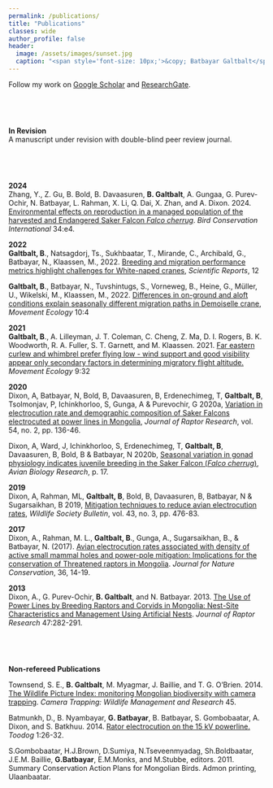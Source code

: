 ```yaml
---
permalink: /publications/
title: "Publications"
classes: wide
author_profile: false
header:
  image: /assets/images/sunset.jpg
  caption: "<span style='font-size: 10px;'>&copy; Batbayar Galtbalt</span>"
---
```


Follow my work on [Google Scholar](https://scholar.google.com.au/citations?user=lyXjumMAAAAJ&hl=en) and [ResearchGate](https://www.researchgate.net/profile/Batbayar-Galtbalt).


<div style="height: 40px; margin-bottom: 20px;"></div>

**In Revision**<br>
A manuscript under revision with double-blind peer review journal.

<div style="height: 40px; margin-bottom: 20px;"></div>

**2024**<br>
Zhang, Y., Z. Gu, B. Bold, B. Davaasuren, **B. Galtbalt**, A. Gungaa, G. Purev-Ochir, N. Batbayar, L. Rahman, X. Li, Q. Dai, X. Zhan, and A. Dixon. 2024. [Environmental effects on reproduction in a managed population of the harvested and Endangered Saker Falcon *Falco cherrug*](https://doi.org/10.1017/S095927092300031X). *Bird Conservation International* 34:e4.


**2022**<br>
**Galtbalt, B**., Natsagdorj, Ts., Sukhbaatar, T., Mirande, C., Archibald, G., Batbayar, N., Klaassen, M., 2022. [Breeding and migration performance metrics highlight challenges for White-naped cranes](https://rdcu.be/dAdLW), *Scientific Reports*, 12


**Galtbalt, B**., Batbayar, N., Tuvshintugs, S., Vorneweg, B., Heine, G., Müller, U., Wikelski, M., Klaassen, M., 2022. [Differences in on-ground and aloft conditions explain seasonally different migration paths in Demoiselle crane](https://rdcu.be/dAdLQ), *Movement Ecology* 10:4

**2021**<br>
**Galtbalt, B**., A. Lilleyman, J. T. Coleman, C. Cheng, Z. Ma, D. I. Rogers, B. K. Woodworth, R. A. Fuller, S. T. Garnett, and M. Klaassen. 2021. [Far eastern curlew and whimbrel prefer flying low - wind support and good visibility appear only secondary factors in determining migratory flight altitude.](https://rdcu.be/dAaVy) *Movement Ecology* 9:32


**2020**<br>
Dixon, A, Batbayar, N, Bold, B, Davaasuren, B, Erdenechimeg, T, **Galtbalt, B**, Tsolmonjav, P, Ichinkhorloo, S, Gunga, A & Purevochir, G 2020a, [Variation in electrocution rate and demographic composition of Saker Falcons electrocuted at power lines in Mongolia](https://doi.org/10.3356/0892-1016-54.2.136), *Journal of Raptor Research*, vol. 54, no. 2, pp. 136-46.


Dixon, A, Ward, J, Ichinkhorloo, S, Erdenechimeg, T, **Galtbalt, B**, Davaasuren, B, Bold, B & Batbayar, N 2020b, [Seasonal variation in gonad physiology indicates juvenile breeding in the Saker Falcon (*Falco cherrug*)](https://doi.org/10.1177/1758155920971823), *Avian Biology Research*, p. 17.


**2019**<br>
Dixon, A, Rahman, ML, **Galtbalt, B**, Bold, B, Davaasuren, B, Batbayar, N & Sugarsaikhan, B 2019, [Mitigation techniques to reduce avian electrocution rates](https://doi.org/10.1002/wsb.990), *Wildlife Society Bulletin*, vol. 43, no. 3, pp. 476-83.


**2017**<br>
Dixon, A., Rahman, M. L., **Galtbalt, B**., Gunga, A., Sugarsaikhan, B., & Batbayar, N. (2017). [Avian electrocution rates associated with density of active small mammal holes and power-pole mitigation: Implications for the conservation of Threatened raptors in Mongolia](https://doi.org/10.1016/j.jnc.2017.01.001). *Journal for Nature Conservation*, 36, 14-19.

**2013**<br>
Dixon, A., G. Purev-Ochir, **B. Galtbalt**, and N. Batbayar. 2013. [The Use of Power Lines by Breeding Raptors and Corvids in Mongolia: Nest-Site Characteristics and Management Using Artificial Nests](https://doi.org/10.3356/JRR-12-00020.1). *Journal of Raptor Research* 47:282-291.

<div style="height: 40px; margin-bottom: 20px;"></div>

**Non-refereed Publications**


Townsend, S. E., **B. Galtbalt**, M. Myagmar, J. Baillie, and T. G. O’Brien. 2014. [The Wildlife Picture Index: monitoring Mongolian biodiversity with camera trapping](https://www.researchgate.net/profile/Batbayar-Galtbalt/publication/287878304_The_Wildlife_Picture_Index_monitoring_Mongolian_biodiversity_with_camera_trapping/links/5ec1aabc458515626cb09db2/The-Wildlife-Picture-Index-monitoring-Mongolian-biodiversity-with-camera-trapping.pdf). *Camera Trapping: Wildlife Management and Research* 45.


Batmunkh, D., B. Nyambayar, **G. Batbayar**, B. Batbayar, S. Gombobaatar, A. Dixon, and S. Batkhuu. 2014. [Rator electrocution on the 15 kV powerline.](https://resource4.sodonsolution.org/wscc/WildBook/2019/09/17/99x7vg9mvdqwndb4/Batmunkh%20et%20al%202014.pdf) *Toodog* 1:26-32.


S.Gombobaatar, H.J.Brown, D.Sumiya, N.Tseveenmyadag, Sh.Boldbaatar, J.E.M. Baillie, **G.Batbayar**, E.M.Monks, and M.Stubbe, editors. 2011. Summary Conservation Action Plans for Mongolian Birds. Admon printing, Ulaanbaatar.



